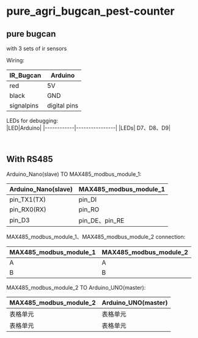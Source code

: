 # pure_agri_bugcan_pest-counter

## pure bugcan
with 3 sets of ir sensors   
  
    
Wiring:

|IR_Bugcan|Arduino|
| ---------- | -----------|
| red | 5V   |
|black   | GND   |
| signalpins | digital pins  |    

LEDs for debugging:   
|LED|Arduino|
|------------|----------------|
|LEDs| D7、D8、D9|

  
## With RS485   
Arduino_Nano(slave) TO MAX485_modbus_module_1:  
    
|Arduino_Nano(slave) |MAX485_modbus_module_1|
| ---------- | -----------|
| pin_TX1(TX) | pin_DI   |
| pin_RX0(RX)   | pin_RO  |
| pin_D3 | pin_DE、pin_RE |

MAX485_modbus_module_1、MAX485_modbus_module_2 connection:   
    
|MAX485_modbus_module_1|MAX485_modbus_module_2|
|-----------| -----------|
|A  | A |
|B  | B |   


MAX485_modbus_module_2 TO Arduino_UNO(master):    
    
|MAX485_modbus_module_2|Arduino_UNO(master)|
|-----------| -----------|
|表格单元   | 表格单元   |
|表格单元   | 表格单元   |

